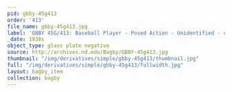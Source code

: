 ```yaml
---
pid: gbby-45g413
order: '413'
file_name: gbby-45g413.jpg
label: 'GBBY 45G/413: Baseball Player - Posed Action - Unidentified - c1930s'
_date: 1930s
object_type: glass plate negative
source: http://archives.nd.edu/Bagby/GBBY-45g413.jpg
thumbnail: "/img/derivatives/simple/gbby-45g413/thumbnail.jpg"
full: "/img/derivatives/simple/gbby-45g413/fullwidth.jpg"
layout: bagby_item
collection: bagby
---
```

